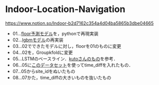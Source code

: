 # Indoor-Location-Navigation

https://www.notion.so/Indoor-b2d7162c354a4d04ba5865b3dbe04665

- 01…[floor予測モデル](https://www.kaggle.com/nigelhenry/simple-99-accurate-floor-model/output)を，pythonで再現実装
- 02…[lgbmモデル](https://www.kaggle.com/hiro5299834/wifi-features-with-lightgbm-kfold)の再実装
- 03…02でできたモデルに対し，floorを01のものに変更
- 04…02を，Groupkfoldに変更
- 05…LSTMのベースライン．[kutoさんのもの](https://github.com/kuto5046/kaggle-indoor/tree/main/exp/exp001)を参考．
- 06…05に[このデータセット](https://www.kaggle.com/dataset/71ef8af781d8e4f976c45c88075da463a6df4116c77f59c1db3c138308793dda)を使ってtime_diffを入れたもの．
- 07…05からsite_idをぬいたもの
- 08…07かた，time_diffの大きいものを抜いたもの
